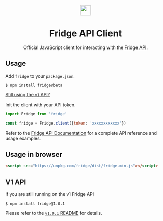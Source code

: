 <div align="center">
  <img src="https://fridgecms.com/static/Fridge-dark.svg" width="32" />
  <h1>Fridge API Client</h1>
  Official JavaScript client for interacting with the <a href="https://fridgecms.com/docs/api" target="_blank">Fridge API</a>.
</div>

## Usage

Add `fridge` to your `package.json`.

```
$ npm install fridge@beta
```

[Still using the `v1` API?](#v1-api)

Init the client with your API token.

```js
import Fridge from 'fridge'

const fridge = Fridge.client({token: 'xxxxxxxxxxxx'})
```

Refer to the [Fridge API Documentation](https://fridgecms.com/docs/api) for a complete API reference and usage examples.

## Usage in browser

```html
<script src="https://unpkg.com/fridge/dist/fridge.min.js"></script>
```

## V1 API

If you are still running on the v1 Fridge API

```
$ npm install fridge@1.0.1
```

Please refer to the [`v1.0.1` README](https://github.com/fridge-cms/fridge_api.js/blob/v1.0.1/README.md) for details.
